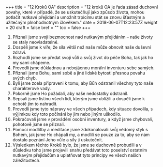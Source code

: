 +++
title = "12 Kroků OA"
description = "12 kroků OA je řada zásad duchovní povahy, které v případě, že se uskutečňují jako způsob života, mohou potlačit nutkavé přejídání a umožnit trpícímu stát se znovu šťastným a užitečným plnohodnotným člověkem."
date = 2018-06-07T12:23:57Z
weight = 20
draft = false
bref = ""
toc = false
+++

<ol>
  <li>Přiznali jsme svoji bezmocnost nad nutkavým přejídáním – naše životy se staly neovladatelné.</li>
  <li>Dospěli jsme k víře, že síla větší než naše může obnovit naše duševní zdraví.</li>
  <li>Rozhodli jsme se předat svoji vůli a svůj život do péče Boha, tak jak ho my sami chápeme.</li>
  <li>Provedli jsme důkladnou a nebojácnou morální inventuru sebe samých.</li>
  <li>Přiznali jsme Bohu, sami sobě a jiné lidské bytosti přesnou povahu svých chyb.</li>
  <li>Byli jsme zcela připraveni k tomu, aby Bůh odstranil všechny tyto naše charakterové vady.</li>
  <li>Pokorně jsme Ho požádali, aby naše nedostatky odstranil.</li>
  <li>Sepsali jsme listinu všech lidí, kterým jsme ublížili a dospěli jsme k ochotě jim to nahradit.</li>
  <li>Provedli jsme tyto nápravy ve všech případech, kdy situace dovolila, s výjimkou kdy toto počínání by jim nebo jiným uškodilo.</li>
  <li>Pokračovali jsme v provádění osobní inventury, a když jsme chybovali, pohotově jsme se přiznali.</li>
  <li>Pomocí modlitby a meditace jsme zdokonalovali svůj vědomý styk s Bohem, jak jsme Ho chápali my, a modlili se pouze za to, aby se nám dostalo poznání Jeho vůle a síly ji uskutečnit.</li>
  <li>Výsledkem těchto Kroků bylo, že jsme se duchovně probudili a v důsledku toho jsme projevili snahu předávat toto poselství ostatním nutkavým přejídačům a uplatňovat tyto principy ve všech našich záležitostech.</li>
</ol>
